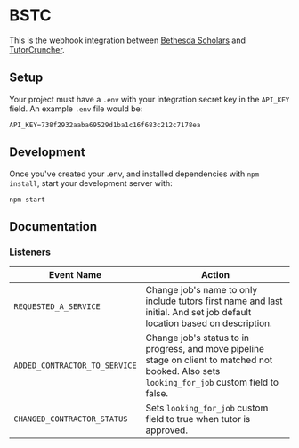 # BSTC
This is the webhook integration between [Bethesda Scholars](https://www.bethesdascholars.com/) and [TutorCruncher](https://tutorcruncher.com/).

## Setup
Your project must have a `.env` with your integration secret key in the `API_KEY` field.
An example `.env` file would be:
```dotenv
API_KEY=738f2932aaba69529d1ba1c16f683c212c7178ea
```

## Development
Once you've created your .env, and installed dependencies with `npm install`, start your development server with:
```shell
npm start
```
## Documentation

### Listeners

| Event Name                    | Action |
| ----------------------------- | ------ |
| `REQUESTED_A_SERVICE`         | Change job's name to only include tutors first name and last initial. And set job default location based on description. |
| `ADDED_CONTRACTOR_TO_SERVICE` | Change job's status to in progress, and move pipeline stage on client to matched not booked. Also sets `looking_for_job` custom field to false. |
 `CHANGED_CONTRACTOR_STATUS`    | Sets `looking_for_job` custom field to true when tutor is approved. |
